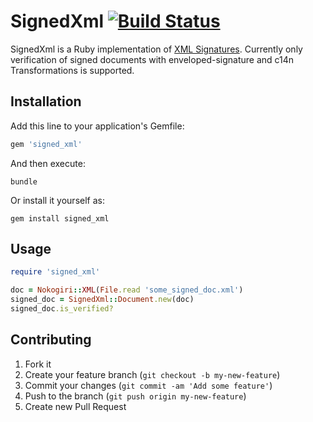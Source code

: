 SignedXml [![Build Status](https://travis-ci.org/toddthomas/signed_xml.png)](https://travis-ci.org/toddthomas/signed_xml)
=========

SignedXml is a Ruby implementation of [XML Signatures](http://www.w3.org/TR/xmldsig-core).
Currently only verification of signed documents with enveloped-signature
and c14n Transformations is supported.

Installation
------------

Add this line to your application's Gemfile:

```ruby
gem 'signed_xml'
```

And then execute:

```shell
bundle
```

Or install it yourself as:

```shell
gem install signed_xml
```

Usage
-----

```ruby
require 'signed_xml'

doc = Nokogiri::XML(File.read 'some_signed_doc.xml')
signed_doc = SignedXml::Document.new(doc)
signed_doc.is_verified?
```

Contributing
------------

1. Fork it
2. Create your feature branch (`git checkout -b my-new-feature`)
3. Commit your changes (`git commit -am 'Add some feature'`)
4. Push to the branch (`git push origin my-new-feature`)
5. Create new Pull Request

